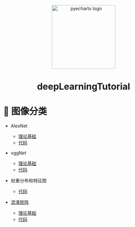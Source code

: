  

<div align="center">
<p align="center">
    <img src="https://user-images.githubusercontent.com/19553554/71825144-2d568180-30d6-11ea-8ee0-63c849cfd934.png" alt="pyecharts logo" width=200 height=200 />
<h1 align="center">deepLearningTutorial</h1>
</p>
</div>


# 📝 图像分类

* AlexNet
    * [理论基础](https://github.com/MorvanLi/deepLearningTutorial/tree/main/classification/AlexNet)
    * [代码](https://github.com/MorvanLi/deepLearningTutorial/tree/main/classification/AlexNet)
* vggNet
    * [理论基础](https://github.com/MorvanLi/deepLearningTutorial/tree/main/classification/vggNet)
    * [代码](https://github.com/MorvanLi/deepLearningTutorial/tree/main/classification/vggNet)
* 权重分布和特征图
    * [代码](https://github.com/MorvanLi/deepLearningTutorial/tree/main/classification/analyze_weights_featuremap)

* [混淆矩阵 ](https://github.com/MorvanLi/deepLearningTutorial/tree/main/classification/confusion_matrix)
    * [理论基础](https://github.com/MorvanLi/deepLearningTutorial/blob/main/classification/confusion_matrix/confusion.pdf)
    * [代码](https://github.com/MorvanLi/deepLearningTutorial/blob/main/classification/confusion_matrix/confusion_matrix.py)

